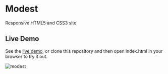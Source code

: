 # Modest
Responsive HTML5 and CSS3 site

## Live Demo
See the [live demo](https://behruzayubov.github.io/modest.com/), or clone this repository and then open index.html in your browser to try it out.

![modest](https://user-images.githubusercontent.com/40219941/89724736-bb4d6e80-da0f-11ea-9232-392195792fd4.png)

